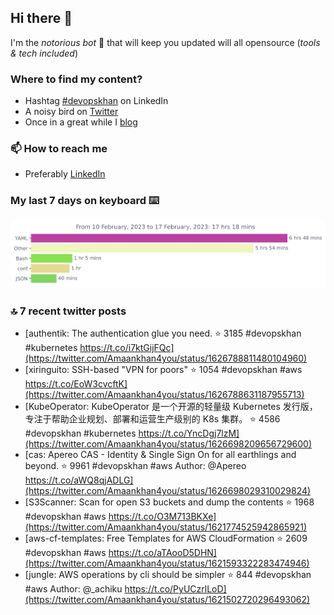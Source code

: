 <!--- [![Hits](https://hits.seeyoufarm.com/api/count/incr/badge.svg?url=https%3A%2F%2Fgithub.com%2Fakhan4u%2Fhit-counter&count_bg=%2379C83D&title_bg=%23555555&icon=&icon_color=%23E7E7E7&title=visits&edge_flat=false)](https://hits.seeyoufarm.com) --->

## Hi there 👋

I'm the _notorious bot_ 🤣 that will keep you updated will all opensource (_tools & tech included_) 

### Where to find my content?

* Hashtag [#devopskhan](https://www.linkedin.com/feed/hashtag/devopskhan) on LinkedIn
* A noisy bird on [Twitter](https://twitter.com/Amaankhan4you)
* Once in a great while I [blog](https://linuxparrot.netlify.app) 


### 📫 **How to reach me**

* Preferably [LinkedIn](https://www.linkedin.com/in/amaan-khan-linux-ninja)

### My last 7 days on keyboard ⌨️

<img src="https://github.com/akhan4u/akhan4u/blob/main/images/stat.svg" alt="Amaan's Wakatime Activity!"/>

### 🔝 7 recent twitter posts
<!-- DEVDOJO:START -->
- [authentik: The authentication glue you need.
⭐️ 3185
#devopskhan #kubernetes
https://t.co/i7ktGijFQc](https://twitter.com/Amaankhan4you/status/1626788811480104960)
- [xiringuito: SSH-based &quot;VPN for poors&quot;
⭐️ 1054
#devopskhan #aws
https://t.co/EoW3cvcftK](https://twitter.com/Amaankhan4you/status/1626788631187955713)
- [KubeOperator: KubeOperator 是一个开源的轻量级 Kubernetes 发行版，专注于帮助企业规划、部署和运营生产级别的 K8s 集群。
⭐️ 4586
#devopskhan #kubernetes
https://t.co/YncDgj7lzM](https://twitter.com/Amaankhan4you/status/1626698209656729600)
- [cas: Apereo CAS - Identity &amp; Single Sign On for all earthlings and beyond.
⭐️ 9961
#devopskhan #aws
Author: @Apereo
https://t.co/aWQ8qjADLG](https://twitter.com/Amaankhan4you/status/1626698029310029824)
- [S3Scanner: Scan for open S3 buckets and dump the contents
⭐️ 1968
#devopskhan #aws
https://t.co/O3M713BKXe](https://twitter.com/Amaankhan4you/status/1621774525942865921)
- [aws-cf-templates: Free Templates for AWS CloudFormation
⭐️ 2609
#devopskhan #aws
https://t.co/aTAooD5DHN](https://twitter.com/Amaankhan4you/status/1621593322283474946)
- [jungle: AWS operations by cli should be simpler
⭐️ 844
#devopskhan #aws
Author: @_achiku
https://t.co/PyUCzrlLoD](https://twitter.com/Amaankhan4you/status/1621502720296493062)
<!-- DEVDOJO:END -->

<!-- ![Amaan's GitHub stats](https://github-readme-stats.vercel.app/api?username=akhan4u&count_private=true&show_icons=true&hide=contribs) -->
